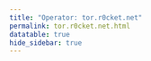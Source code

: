 ```yaml
---
title: "Operator: tor.r0cket.net"
permalink: tor.r0cket.net.html
datatable: true
hide_sidebar: true
---
```


<div>                        <script type="text/javascript">window.PlotlyConfig = {MathJaxConfig: 'local'};</script>
        <script charset="utf-8" src="https://cdn.plot.ly/plotly-2.20.0.min.js"></script>                <div id="8754f5cd-43a4-450d-9f0c-bed1ccc654f0" class="plotly-graph-div" style="height:100%; width:100%;"></div>            <script type="text/javascript">                                    window.PLOTLYENV=window.PLOTLYENV || {};                                    if (document.getElementById("8754f5cd-43a4-450d-9f0c-bed1ccc654f0")) {                    Plotly.newPlot(                        "8754f5cd-43a4-450d-9f0c-bed1ccc654f0",                        [{"name":"exit probability (%)","x":["2024-09-26","2024-09-27","2024-09-28","2024-09-29","2024-09-30","2024-10-01","2024-10-02","2024-10-03","2024-10-04","2024-10-05","2024-10-06","2024-10-07","2024-10-08","2024-10-09","2024-10-10","2024-10-11","2024-10-12","2024-10-13","2024-10-14","2024-10-15","2024-10-16","2024-10-17","2024-10-18","2024-10-19","2024-10-20","2024-10-21","2024-10-22","2024-10-23","2024-10-24","2024-10-25","2024-10-26","2024-10-27","2024-10-28","2024-10-29","2024-10-30","2024-10-31","2024-11-01","2024-11-02","2024-11-03","2024-11-04","2024-11-05","2024-11-06","2024-11-07","2024-11-08","2024-11-09","2024-11-10","2024-11-11","2024-11-12","2024-11-13","2024-11-14","2024-11-15","2024-11-16","2024-11-17","2024-11-18","2024-11-19","2024-11-20","2024-11-21","2024-11-22","2024-11-23","2024-11-24","2024-11-25","2024-11-26","2024-11-27","2024-11-28","2024-11-29","2024-11-30","2024-12-01","2024-12-02","2024-12-03","2024-12-04","2024-12-05","2024-12-06","2024-12-07","2024-12-08","2024-12-09","2024-12-10","2024-12-11","2024-12-12","2024-12-13","2024-12-14","2024-12-15","2024-12-16","2024-12-17","2024-12-18","2024-12-19","2024-12-20","2024-12-21","2024-12-22","2024-12-23","2024-12-24","2024-12-25","2024-12-26","2024-12-27","2024-12-28","2024-12-29","2024-12-30","2024-12-31","2025-01-01","2025-01-02","2025-01-03","2025-01-04","2025-01-05","2025-01-06","2025-01-07","2025-01-08","2025-01-09","2025-01-10","2025-01-11","2025-01-12","2025-01-13","2025-01-14","2025-01-15","2025-01-16","2025-01-17","2025-01-18","2025-01-19","2025-01-20","2025-01-21","2025-01-22","2025-01-23","2025-01-24"],"y":[0.0,0.0,0.0,0.04,0.04,0.04,0.05,0.05,0.05,0.06,0.07,0.09,0.1,0.13,0.13,0.12,0.12,0.13,0.16,0.18,0.19,0.21,0.28,0.29,0.5,0.55,0.59,0.62,0.6,0.59,0.57,0.57,0.57,0.56,0.54,0.56,0.48,0.48,0.49,0.47,0.48,0.49,0.48,0.47,0.46,0.46,0.46,0.45,0.47,0.63,0.65,0.69,0.71,0.78,0.86,0.94,1.0,1.07,1.08,1.19,1.24,1.28,1.28,1.31,1.37,1.39,1.43,1.44,1.44,1.47,1.49,1.48,1.47,1.49,1.71,1.54,1.57,1.6,1.66,1.63,1.66,1.77,1.61,null,1.78,1.76,1.71,1.65,1.53,1.2,1.07,1.07,1.01,1.0,0.94,0.92,0.91,0.88,0.88,0.85,0.84,0.75,0.81,0.9,1.03,1.13,1.19,1.22,1.24,1.29,1.33,1.37,1.51,1.56,1.6,1.62,1.7,1.78,2.16,2.61,2.74],"type":"scatter","xaxis":"x","yaxis":"y"},{"name":"guard probability (%)","x":["2024-09-26","2024-09-27","2024-09-28","2024-09-29","2024-09-30","2024-10-01","2024-10-02","2024-10-03","2024-10-04","2024-10-05","2024-10-06","2024-10-07","2024-10-08","2024-10-09","2024-10-10","2024-10-11","2024-10-12","2024-10-13","2024-10-14","2024-10-15","2024-10-16","2024-10-17","2024-10-18","2024-10-19","2024-10-20","2024-10-21","2024-10-22","2024-10-23","2024-10-24","2024-10-25","2024-10-26","2024-10-27","2024-10-28","2024-10-29","2024-10-30","2024-10-31","2024-11-01","2024-11-02","2024-11-03","2024-11-04","2024-11-05","2024-11-06","2024-11-07","2024-11-08","2024-11-09","2024-11-10","2024-11-11","2024-11-12","2024-11-13","2024-11-14","2024-11-15","2024-11-16","2024-11-17","2024-11-18","2024-11-19","2024-11-20","2024-11-21","2024-11-22","2024-11-23","2024-11-24","2024-11-25","2024-11-26","2024-11-27","2024-11-28","2024-11-29","2024-11-30","2024-12-01","2024-12-02","2024-12-03","2024-12-04","2024-12-05","2024-12-06","2024-12-07","2024-12-08","2024-12-09","2024-12-10","2024-12-11","2024-12-12","2024-12-13","2024-12-14","2024-12-15","2024-12-16","2024-12-17","2024-12-18","2024-12-19","2024-12-20","2024-12-21","2024-12-22","2024-12-23","2024-12-24","2024-12-25","2024-12-26","2024-12-27","2024-12-28","2024-12-29","2024-12-30","2024-12-31","2025-01-01","2025-01-02","2025-01-03","2025-01-04","2025-01-05","2025-01-06","2025-01-07","2025-01-08","2025-01-09","2025-01-10","2025-01-11","2025-01-12","2025-01-13","2025-01-14","2025-01-15","2025-01-16","2025-01-17","2025-01-18","2025-01-19","2025-01-20","2025-01-21","2025-01-22","2025-01-23","2025-01-24"],"y":[0.0,0.0,0.0,0.0,0.0,0.0,0.0,0.0,0.0,0.0,0.0,0.0,0.0,0.0,0.0,0.0,0.0,0.0,0.0,0.0,0.0,0.0,0.0,0.0,0.0,0.0,0.0,0.0,0.0,0.0,0.0,0.0,0.0,0.0,0.0,0.01,0.0,0.0,0.0,0.0,0.0,0.0,0.0,0.0,0.0,0.0,0.0,0.01,0.0,0.0,0.01,0.01,0.01,0.01,0.02,0.01,0.0,0.0,0.0,0.0,0.0,0.01,0.03,0.02,0.01,0.01,0.03,0.04,0.04,0.05,0.05,0.05,0.06,0.07,0.01,0.09,0.08,0.09,0.09,0.09,0.08,0.05,0.1,null,0.0,0.0,0.0,0.0,0.0,0.0,0.0,0.0,0.0,0.0,0.0,0.0,0.0,0.0,0.0,0.0,0.0,0.04,0.07,0.08,0.1,0.1,0.11,0.12,0.12,0.13,0.13,0.14,0.14,0.13,0.13,0.13,0.12,0.17,0.18,0.18,0.19],"type":"scatter","xaxis":"x","yaxis":"y"},{"name":"advertised bandwidth","x":["2024-09-26","2024-09-27","2024-09-28","2024-09-29","2024-09-30","2024-10-01","2024-10-02","2024-10-03","2024-10-04","2024-10-05","2024-10-06","2024-10-07","2024-10-08","2024-10-09","2024-10-10","2024-10-11","2024-10-12","2024-10-13","2024-10-14","2024-10-15","2024-10-16","2024-10-17","2024-10-18","2024-10-19","2024-10-20","2024-10-21","2024-10-22","2024-10-23","2024-10-24","2024-10-25","2024-10-26","2024-10-27","2024-10-28","2024-10-29","2024-10-30","2024-10-31","2024-11-01","2024-11-02","2024-11-03","2024-11-04","2024-11-05","2024-11-06","2024-11-07","2024-11-08","2024-11-09","2024-11-10","2024-11-11","2024-11-12","2024-11-13","2024-11-14","2024-11-15","2024-11-16","2024-11-17","2024-11-18","2024-11-19","2024-11-20","2024-11-21","2024-11-22","2024-11-23","2024-11-24","2024-11-25","2024-11-26","2024-11-27","2024-11-28","2024-11-29","2024-11-30","2024-12-01","2024-12-02","2024-12-03","2024-12-04","2024-12-05","2024-12-06","2024-12-07","2024-12-08","2024-12-09","2024-12-10","2024-12-11","2024-12-12","2024-12-13","2024-12-14","2024-12-15","2024-12-16","2024-12-17","2024-12-18","2024-12-19","2024-12-20","2024-12-21","2024-12-22","2024-12-23","2024-12-24","2024-12-25","2024-12-26","2024-12-27","2024-12-28","2024-12-29","2024-12-30","2024-12-31","2025-01-01","2025-01-02","2025-01-03","2025-01-04","2025-01-05","2025-01-06","2025-01-07","2025-01-08","2025-01-09","2025-01-10","2025-01-11","2025-01-12","2025-01-13","2025-01-14","2025-01-15","2025-01-16","2025-01-17","2025-01-18","2025-01-19","2025-01-20","2025-01-21","2025-01-22","2025-01-23","2025-01-24"],"y":[0.0,0.12,0.12,0.12,0.12,0.12,0.14,0.16,0.16,0.16,0.23,0.32,0.24,0.33,0.34,0.34,0.31,0.44,0.47,0.49,0.63,0.72,0.79,0.8,1.49,1.66,1.66,1.66,1.56,1.57,1.57,1.5,1.5,1.47,1.47,1.34,1.17,1.16,1.23,1.26,1.26,1.25,1.19,1.19,1.18,1.17,1.17,1.83,1.84,1.9,1.98,1.97,2.4,2.52,2.65,2.77,3.02,3.08,3.06,3.39,3.41,3.52,3.75,3.79,3.91,4.06,4.13,4.16,4.38,4.39,4.41,4.44,4.41,4.44,4.57,4.58,4.66,4.84,4.83,4.9,4.94,4.94,4.87,4.87,4.86,4.86,4.72,4.53,4.36,2.92,2.92,2.84,2.66,2.65,2.55,2.46,2.43,2.42,2.35,2.37,2.27,2.75,3.19,3.19,3.63,3.88,3.88,4.12,4.26,4.26,4.45,4.96,5.05,5.08,5.17,5.31,6.78,7.96,8.39,8.78,9.25],"type":"scatter","xaxis":"x","yaxis":"y2"}],                        {"template":{"data":{"histogram2dcontour":[{"type":"histogram2dcontour","colorbar":{"outlinewidth":0,"ticks":""},"colorscale":[[0.0,"#0d0887"],[0.1111111111111111,"#46039f"],[0.2222222222222222,"#7201a8"],[0.3333333333333333,"#9c179e"],[0.4444444444444444,"#bd3786"],[0.5555555555555556,"#d8576b"],[0.6666666666666666,"#ed7953"],[0.7777777777777778,"#fb9f3a"],[0.8888888888888888,"#fdca26"],[1.0,"#f0f921"]]}],"choropleth":[{"type":"choropleth","colorbar":{"outlinewidth":0,"ticks":""}}],"histogram2d":[{"type":"histogram2d","colorbar":{"outlinewidth":0,"ticks":""},"colorscale":[[0.0,"#0d0887"],[0.1111111111111111,"#46039f"],[0.2222222222222222,"#7201a8"],[0.3333333333333333,"#9c179e"],[0.4444444444444444,"#bd3786"],[0.5555555555555556,"#d8576b"],[0.6666666666666666,"#ed7953"],[0.7777777777777778,"#fb9f3a"],[0.8888888888888888,"#fdca26"],[1.0,"#f0f921"]]}],"heatmap":[{"type":"heatmap","colorbar":{"outlinewidth":0,"ticks":""},"colorscale":[[0.0,"#0d0887"],[0.1111111111111111,"#46039f"],[0.2222222222222222,"#7201a8"],[0.3333333333333333,"#9c179e"],[0.4444444444444444,"#bd3786"],[0.5555555555555556,"#d8576b"],[0.6666666666666666,"#ed7953"],[0.7777777777777778,"#fb9f3a"],[0.8888888888888888,"#fdca26"],[1.0,"#f0f921"]]}],"heatmapgl":[{"type":"heatmapgl","colorbar":{"outlinewidth":0,"ticks":""},"colorscale":[[0.0,"#0d0887"],[0.1111111111111111,"#46039f"],[0.2222222222222222,"#7201a8"],[0.3333333333333333,"#9c179e"],[0.4444444444444444,"#bd3786"],[0.5555555555555556,"#d8576b"],[0.6666666666666666,"#ed7953"],[0.7777777777777778,"#fb9f3a"],[0.8888888888888888,"#fdca26"],[1.0,"#f0f921"]]}],"contourcarpet":[{"type":"contourcarpet","colorbar":{"outlinewidth":0,"ticks":""}}],"contour":[{"type":"contour","colorbar":{"outlinewidth":0,"ticks":""},"colorscale":[[0.0,"#0d0887"],[0.1111111111111111,"#46039f"],[0.2222222222222222,"#7201a8"],[0.3333333333333333,"#9c179e"],[0.4444444444444444,"#bd3786"],[0.5555555555555556,"#d8576b"],[0.6666666666666666,"#ed7953"],[0.7777777777777778,"#fb9f3a"],[0.8888888888888888,"#fdca26"],[1.0,"#f0f921"]]}],"surface":[{"type":"surface","colorbar":{"outlinewidth":0,"ticks":""},"colorscale":[[0.0,"#0d0887"],[0.1111111111111111,"#46039f"],[0.2222222222222222,"#7201a8"],[0.3333333333333333,"#9c179e"],[0.4444444444444444,"#bd3786"],[0.5555555555555556,"#d8576b"],[0.6666666666666666,"#ed7953"],[0.7777777777777778,"#fb9f3a"],[0.8888888888888888,"#fdca26"],[1.0,"#f0f921"]]}],"mesh3d":[{"type":"mesh3d","colorbar":{"outlinewidth":0,"ticks":""}}],"scatter":[{"fillpattern":{"fillmode":"overlay","size":10,"solidity":0.2},"type":"scatter"}],"parcoords":[{"type":"parcoords","line":{"colorbar":{"outlinewidth":0,"ticks":""}}}],"scatterpolargl":[{"type":"scatterpolargl","marker":{"colorbar":{"outlinewidth":0,"ticks":""}}}],"bar":[{"error_x":{"color":"#2a3f5f"},"error_y":{"color":"#2a3f5f"},"marker":{"line":{"color":"#E5ECF6","width":0.5},"pattern":{"fillmode":"overlay","size":10,"solidity":0.2}},"type":"bar"}],"scattergeo":[{"type":"scattergeo","marker":{"colorbar":{"outlinewidth":0,"ticks":""}}}],"scatterpolar":[{"type":"scatterpolar","marker":{"colorbar":{"outlinewidth":0,"ticks":""}}}],"histogram":[{"marker":{"pattern":{"fillmode":"overlay","size":10,"solidity":0.2}},"type":"histogram"}],"scattergl":[{"type":"scattergl","marker":{"colorbar":{"outlinewidth":0,"ticks":""}}}],"scatter3d":[{"type":"scatter3d","line":{"colorbar":{"outlinewidth":0,"ticks":""}},"marker":{"colorbar":{"outlinewidth":0,"ticks":""}}}],"scattermapbox":[{"type":"scattermapbox","marker":{"colorbar":{"outlinewidth":0,"ticks":""}}}],"scatterternary":[{"type":"scatterternary","marker":{"colorbar":{"outlinewidth":0,"ticks":""}}}],"scattercarpet":[{"type":"scattercarpet","marker":{"colorbar":{"outlinewidth":0,"ticks":""}}}],"carpet":[{"aaxis":{"endlinecolor":"#2a3f5f","gridcolor":"white","linecolor":"white","minorgridcolor":"white","startlinecolor":"#2a3f5f"},"baxis":{"endlinecolor":"#2a3f5f","gridcolor":"white","linecolor":"white","minorgridcolor":"white","startlinecolor":"#2a3f5f"},"type":"carpet"}],"table":[{"cells":{"fill":{"color":"#EBF0F8"},"line":{"color":"white"}},"header":{"fill":{"color":"#C8D4E3"},"line":{"color":"white"}},"type":"table"}],"barpolar":[{"marker":{"line":{"color":"#E5ECF6","width":0.5},"pattern":{"fillmode":"overlay","size":10,"solidity":0.2}},"type":"barpolar"}],"pie":[{"automargin":true,"type":"pie"}]},"layout":{"autotypenumbers":"strict","colorway":["#636efa","#EF553B","#00cc96","#ab63fa","#FFA15A","#19d3f3","#FF6692","#B6E880","#FF97FF","#FECB52"],"font":{"color":"#2a3f5f"},"hovermode":"closest","hoverlabel":{"align":"left"},"paper_bgcolor":"white","plot_bgcolor":"#E5ECF6","polar":{"bgcolor":"#E5ECF6","angularaxis":{"gridcolor":"white","linecolor":"white","ticks":""},"radialaxis":{"gridcolor":"white","linecolor":"white","ticks":""}},"ternary":{"bgcolor":"#E5ECF6","aaxis":{"gridcolor":"white","linecolor":"white","ticks":""},"baxis":{"gridcolor":"white","linecolor":"white","ticks":""},"caxis":{"gridcolor":"white","linecolor":"white","ticks":""}},"coloraxis":{"colorbar":{"outlinewidth":0,"ticks":""}},"colorscale":{"sequential":[[0.0,"#0d0887"],[0.1111111111111111,"#46039f"],[0.2222222222222222,"#7201a8"],[0.3333333333333333,"#9c179e"],[0.4444444444444444,"#bd3786"],[0.5555555555555556,"#d8576b"],[0.6666666666666666,"#ed7953"],[0.7777777777777778,"#fb9f3a"],[0.8888888888888888,"#fdca26"],[1.0,"#f0f921"]],"sequentialminus":[[0.0,"#0d0887"],[0.1111111111111111,"#46039f"],[0.2222222222222222,"#7201a8"],[0.3333333333333333,"#9c179e"],[0.4444444444444444,"#bd3786"],[0.5555555555555556,"#d8576b"],[0.6666666666666666,"#ed7953"],[0.7777777777777778,"#fb9f3a"],[0.8888888888888888,"#fdca26"],[1.0,"#f0f921"]],"diverging":[[0,"#8e0152"],[0.1,"#c51b7d"],[0.2,"#de77ae"],[0.3,"#f1b6da"],[0.4,"#fde0ef"],[0.5,"#f7f7f7"],[0.6,"#e6f5d0"],[0.7,"#b8e186"],[0.8,"#7fbc41"],[0.9,"#4d9221"],[1,"#276419"]]},"xaxis":{"gridcolor":"white","linecolor":"white","ticks":"","title":{"standoff":15},"zerolinecolor":"white","automargin":true,"zerolinewidth":2},"yaxis":{"gridcolor":"white","linecolor":"white","ticks":"","title":{"standoff":15},"zerolinecolor":"white","automargin":true,"zerolinewidth":2},"scene":{"xaxis":{"backgroundcolor":"#E5ECF6","gridcolor":"white","linecolor":"white","showbackground":true,"ticks":"","zerolinecolor":"white","gridwidth":2},"yaxis":{"backgroundcolor":"#E5ECF6","gridcolor":"white","linecolor":"white","showbackground":true,"ticks":"","zerolinecolor":"white","gridwidth":2},"zaxis":{"backgroundcolor":"#E5ECF6","gridcolor":"white","linecolor":"white","showbackground":true,"ticks":"","zerolinecolor":"white","gridwidth":2}},"shapedefaults":{"line":{"color":"#2a3f5f"}},"annotationdefaults":{"arrowcolor":"#2a3f5f","arrowhead":0,"arrowwidth":1},"geo":{"bgcolor":"white","landcolor":"#E5ECF6","subunitcolor":"white","showland":true,"showlakes":true,"lakecolor":"white"},"title":{"x":0.05},"mapbox":{"style":"light"}}},"xaxis":{"anchor":"y","domain":[0.0,0.94],"rangeselector":{"buttons":[{"count":7,"label":"week","step":"day","stepmode":"backward"},{"count":1,"label":"month","step":"month","stepmode":"backward"},{"count":6,"label":"6 months","step":"month","stepmode":"backward"},{"count":1,"label":"year","step":"year","stepmode":"backward"},{"step":"all"}]}},"yaxis":{"anchor":"x","domain":[0.0,1.0],"title":{"text":"exit / guard probability"},"ticksuffix":"%","rangemode":"nonnegative"},"yaxis2":{"anchor":"x","overlaying":"y","side":"right","title":{"text":"advertised bandwidth"},"ticksuffix":" Gbit/s","rangemode":"nonnegative"},"hovermode":"x"},                        {"responsive": true}                    )                };                            </script>        </div>

Only proven relays are included in the graph and table. A proven relay claims to be part of a domain
and can be verified to be part of it via the
["well-known" URL or DNS records](https://nusenu.github.io/ContactInfo-Information-Sharing-Specification/#proof).

<div class="datatable-begin"></div>

| Nickname                                                            |   Mbit/s | Exit   | IPv4                                                 | IPv6                                                           | First Seen   | Tor Version   | AS Name                            |
|:--------------------------------------------------------------------|---------:|:-------|:-----------------------------------------------------|:---------------------------------------------------------------|:-------------|:--------------|:-----------------------------------|
| [r0cket07i0](w/relay/06E48BA174A19C2225F8F6EF733D5E58E4D20348.html) |       56 | Y      | [45.84.107.74](https://stat.ripe.net/45.84.107.74)   | [2a0d:bbc7:0:1::36c](https://stat.ripe.net/2a0d:bbc7:0:1::36c) | 2025-01-19   | 0.4.8.13      | [QuxLabs AB](w/as_number/AS214503) |
| [r0cket10i3](w/relay/0AF0BA36BB1D55C8C66C2441F96286F43ADEA164.html) |       70 | Y      | [45.84.107.47](https://stat.ripe.net/45.84.107.47)   | [2a0d:bbc7:0:1::3d5](https://stat.ripe.net/2a0d:bbc7:0:1::3d5) | 2025-01-20   | 0.4.8.13      | [QuxLabs AB](w/as_number/AS214503) |
| [r0cket05i0](w/relay/0DCFEE3D83FEE9AB7AF9B8C17F2F3B605FF90AE4.html) |       56 | Y      | [45.84.107.222](https://stat.ripe.net/45.84.107.222) | [2a0d:bbc7:0:1::3cc](https://stat.ripe.net/2a0d:bbc7:0:1::3cc) | 2025-01-19   | 0.4.8.13      | [QuxLabs AB](w/as_number/AS214503) |
| [r0cket07i3](w/relay/0FC8D93A9B674865F12022FE3ADED541D324FBFC.html) |       68 | Y      | [45.84.107.74](https://stat.ripe.net/45.84.107.74)   | [2a0d:bbc7:0:1::36c](https://stat.ripe.net/2a0d:bbc7:0:1::36c) | 2025-01-19   | 0.4.8.13      | [QuxLabs AB](w/as_number/AS214503) |
| [r0cket02i0](w/relay/10E1D592B53C7F880FB5FC1F705E786AC3EEC0AD.html) |      190 | Y      | [45.84.107.182](https://stat.ripe.net/45.84.107.182) | [2a0d:bbc7:0:1::254](https://stat.ripe.net/2a0d:bbc7:0:1::254) | 2024-09-26   | 0.4.8.13      | [QuxLabs AB](w/as_number/AS214503) |
| [r0cket07i7](w/relay/1D1ED142F2B65FC97BEFCFA7DC208FFF7E0FC52C.html) |       62 | Y      | [45.84.107.74](https://stat.ripe.net/45.84.107.74)   | [2a0d:bbc7:0:1::36c](https://stat.ripe.net/2a0d:bbc7:0:1::36c) | 2025-01-19   | 0.4.8.13      | [QuxLabs AB](w/as_number/AS214503) |
| [r0cket05i4](w/relay/1F4C302B353D3393F79329BDC9CE8AE5138A93FC.html) |       71 | Y      | [45.84.107.222](https://stat.ripe.net/45.84.107.222) | [2a0d:bbc7:0:1::3cc](https://stat.ripe.net/2a0d:bbc7:0:1::3cc) | 2025-01-19   | 0.4.8.13      | [QuxLabs AB](w/as_number/AS214503) |
| [r0cket08i1](w/relay/1F8D8FD528E19545E5CE8BA05B2492CC439FAD2C.html) |       67 | Y      | [45.84.107.172](https://stat.ripe.net/45.84.107.172) | [2a0d:bbc7:0:1::38c](https://stat.ripe.net/2a0d:bbc7:0:1::38c) | 2025-01-20   | 0.4.8.13      | [QuxLabs AB](w/as_number/AS214503) |
| [r0cket04i5](w/relay/2310076653AEECCDCC18BECBC4CD04459E370D0B.html) |      166 | Y      | [45.84.107.101](https://stat.ripe.net/45.84.107.101) | [2a0d:bbc7:0:1::1df](https://stat.ripe.net/2a0d:bbc7:0:1::1df) | 2025-01-13   | 0.4.8.13      | [QuxLabs AB](w/as_number/AS214503) |
| [r0cket01i5](w/relay/251945FE33233646D1AA109A0858E087DDA64CD7.html) |      215 | Y      | [45.84.107.198](https://stat.ripe.net/45.84.107.198) | [2a0d:bbc7:0:1::320](https://stat.ripe.net/2a0d:bbc7:0:1::320) | 2024-11-11   | 0.4.8.13      | [QuxLabs AB](w/as_number/AS214503) |
| [r0cket10i5](w/relay/287A1C40B818DF6C45E8496CDE5026F11563CF10.html) |       86 | Y      | [45.84.107.47](https://stat.ripe.net/45.84.107.47)   | [2a0d:bbc7:0:1::3d5](https://stat.ripe.net/2a0d:bbc7:0:1::3d5) | 2025-01-20   | 0.4.8.13      | [QuxLabs AB](w/as_number/AS214503) |
| [r0cket05i3](w/relay/2C4A879D954A8A85D62BA57DF8AF6A25D0D7DCF6.html) |       46 | Y      | [45.84.107.222](https://stat.ripe.net/45.84.107.222) | [2a0d:bbc7:0:1::3cc](https://stat.ripe.net/2a0d:bbc7:0:1::3cc) | 2025-01-19   | 0.4.8.13      | [QuxLabs AB](w/as_number/AS214503) |
| [r0cket04i1](w/relay/313759D2840984823598604F6FFE5145E38B920D.html) |      145 | Y      | [45.84.107.101](https://stat.ripe.net/45.84.107.101) | [2a0d:bbc7:0:1::1df](https://stat.ripe.net/2a0d:bbc7:0:1::1df) | 2025-01-13   | 0.4.8.13      | [QuxLabs AB](w/as_number/AS214503) |
| [r0cket09i5](w/relay/31917AFC85EE34F85CAAF9CCCA56B90F2D4B1BA4.html) |       83 | Y      | [45.84.107.33](https://stat.ripe.net/45.84.107.33)   | [2a0d:bbc7:0:1::3bd](https://stat.ripe.net/2a0d:bbc7:0:1::3bd) | 2025-01-20   | 0.4.8.13      | [QuxLabs AB](w/as_number/AS214503) |
| [r0cket09i3](w/relay/341107C7E1231224299914B9406F7CF5676115C1.html) |       39 | Y      | [45.84.107.33](https://stat.ripe.net/45.84.107.33)   | [2a0d:bbc7:0:1::3bd](https://stat.ripe.net/2a0d:bbc7:0:1::3bd) | 2025-01-20   | 0.4.8.13      | [QuxLabs AB](w/as_number/AS214503) |
| [r0cket06i3](w/relay/341274D4EF27B9C91B9961DCF14E5B3B2B8C9400.html) |       71 | Y      | [45.84.107.55](https://stat.ripe.net/45.84.107.55)   | [2a0d:bbc7:0:1::328](https://stat.ripe.net/2a0d:bbc7:0:1::328) | 2025-01-19   | 0.4.8.13      | [QuxLabs AB](w/as_number/AS214503) |
| [r0cket06i1](w/relay/34A8DB1B8A5DEBF5A9E6754F42221C112950E517.html) |       60 | Y      | [45.84.107.55](https://stat.ripe.net/45.84.107.55)   | [2a0d:bbc7:0:1::328](https://stat.ripe.net/2a0d:bbc7:0:1::328) | 2025-01-19   | 0.4.8.13      | [QuxLabs AB](w/as_number/AS214503) |
| [r0cket01i0](w/relay/3529C2892571E24A856F207E6FBF218E39C99F0D.html) |      310 | Y      | [45.84.107.198](https://stat.ripe.net/45.84.107.198) | [2a0d:bbc7:0:1::320](https://stat.ripe.net/2a0d:bbc7:0:1::320) | 2024-09-26   | 0.4.8.13      | [QuxLabs AB](w/as_number/AS214503) |
| [r0cket08i3](w/relay/370B11DDF7BD68A79A8D40157F129844EE828ECA.html) |       54 | Y      | [45.84.107.172](https://stat.ripe.net/45.84.107.172) | [2a0d:bbc7:0:1::38c](https://stat.ripe.net/2a0d:bbc7:0:1::38c) | 2025-01-20   | 0.4.8.13      | [QuxLabs AB](w/as_number/AS214503) |
| [r0cket07i5](w/relay/3B2DC4A8D60284670E242F5D64D5C1EEEEB07E2F.html) |       54 | Y      | [45.84.107.74](https://stat.ripe.net/45.84.107.74)   | [2a0d:bbc7:0:1::36c](https://stat.ripe.net/2a0d:bbc7:0:1::36c) | 2025-01-19   | 0.4.8.13      | [QuxLabs AB](w/as_number/AS214503) |
| [r0cket08i4](w/relay/422D1A5628BD829D150E82F8289EB538B3712348.html) |       65 | Y      | [45.84.107.172](https://stat.ripe.net/45.84.107.172) | [2a0d:bbc7:0:1::38c](https://stat.ripe.net/2a0d:bbc7:0:1::38c) | 2025-01-20   | 0.4.8.13      | [QuxLabs AB](w/as_number/AS214503) |
| [r0cket06i0](w/relay/44097A370F6B0B2B1755CD024B79674AAA71CFC7.html) |       52 | Y      | [45.84.107.55](https://stat.ripe.net/45.84.107.55)   | [2a0d:bbc7:0:1::328](https://stat.ripe.net/2a0d:bbc7:0:1::328) | 2025-01-19   | 0.4.8.13      | [QuxLabs AB](w/as_number/AS214503) |
| [r0cket07i6](w/relay/50CAEB3BA0AABE4AD2A12BD99CB7185C502A4178.html) |       69 | Y      | [45.84.107.74](https://stat.ripe.net/45.84.107.74)   | [2a0d:bbc7:0:1::36c](https://stat.ripe.net/2a0d:bbc7:0:1::36c) | 2025-01-19   | 0.4.8.13      | [QuxLabs AB](w/as_number/AS214503) |
| [r0cket01i4](w/relay/5E50AEE8C52E1B955092B2746B84802DC4A0BE9D.html) |      186 | Y      | [45.84.107.198](https://stat.ripe.net/45.84.107.198) | [2a0d:bbc7:0:1::320](https://stat.ripe.net/2a0d:bbc7:0:1::320) | 2024-11-11   | 0.4.8.13      | [QuxLabs AB](w/as_number/AS214503) |
| [r0cket08i0](w/relay/5EEE760B789E9840C3A5BB6C6A1A1F5D3721EB1D.html) |      103 | Y      | [45.84.107.172](https://stat.ripe.net/45.84.107.172) | [2a0d:bbc7:0:1::38c](https://stat.ripe.net/2a0d:bbc7:0:1::38c) | 2025-01-20   | 0.4.8.13      | [QuxLabs AB](w/as_number/AS214503) |
| [r0cket10i0](w/relay/5F93857784776B9CF22260FF6BF82ACB72E43A38.html) |       81 | Y      | [45.84.107.47](https://stat.ripe.net/45.84.107.47)   | [2a0d:bbc7:0:1::3d5](https://stat.ripe.net/2a0d:bbc7:0:1::3d5) | 2025-01-20   | 0.4.8.13      | [QuxLabs AB](w/as_number/AS214503) |
| [r0cket06i4](w/relay/61D5F5E8EC8F4F489168C76514ECD5B308C2D223.html) |       48 | Y      | [45.84.107.55](https://stat.ripe.net/45.84.107.55)   | [2a0d:bbc7:0:1::328](https://stat.ripe.net/2a0d:bbc7:0:1::328) | 2025-01-19   | 0.4.8.13      | [QuxLabs AB](w/as_number/AS214503) |
| [r0cket03i6](w/relay/6A14DC623BEBA4F894F5474D893A7655D313D714.html) |      188 | Y      | [45.84.107.76](https://stat.ripe.net/45.84.107.76)   | [2a0d:bbc7:0:1::394](https://stat.ripe.net/2a0d:bbc7:0:1::394) | 2024-11-11   | 0.4.8.13      | [QuxLabs AB](w/as_number/AS214503) |
| [r0cket05i6](w/relay/6B980F46B01121CFB87BD54E3E780062A6E7C7ED.html) |       59 | Y      | [45.84.107.222](https://stat.ripe.net/45.84.107.222) | [2a0d:bbc7:0:1::3cc](https://stat.ripe.net/2a0d:bbc7:0:1::3cc) | 2025-01-19   | 0.4.8.13      | [QuxLabs AB](w/as_number/AS214503) |
| [r0cket02i1](w/relay/6FC1596C9A3F2E8ABC44C819D327AAC039580511.html) |      240 | Y      | [45.84.107.182](https://stat.ripe.net/45.84.107.182) | [2a0d:bbc7:0:1::254](https://stat.ripe.net/2a0d:bbc7:0:1::254) | 2024-10-15   | 0.4.8.13      | [QuxLabs AB](w/as_number/AS214503) |
| [r0cket08i6](w/relay/7A08DE16C89A10190DDDB63179F83F235276E181.html) |       64 | Y      | [45.84.107.172](https://stat.ripe.net/45.84.107.172) | [2a0d:bbc7:0:1::38c](https://stat.ripe.net/2a0d:bbc7:0:1::38c) | 2025-01-20   | 0.4.8.13      | [QuxLabs AB](w/as_number/AS214503) |
| [r0cket06i7](w/relay/7C1F9EECC2DE7C86FB924C333B727CA31C35FD81.html) |       50 | Y      | [45.84.107.55](https://stat.ripe.net/45.84.107.55)   | [2a0d:bbc7:0:1::328](https://stat.ripe.net/2a0d:bbc7:0:1::328) | 2025-01-19   | 0.4.8.13      | [QuxLabs AB](w/as_number/AS214503) |
| [r0cket04i4](w/relay/7E98E3AD98D7AD4D707E82D4A596A12F78A701F7.html) |      145 | Y      | [45.84.107.101](https://stat.ripe.net/45.84.107.101) | [2a0d:bbc7:0:1::1df](https://stat.ripe.net/2a0d:bbc7:0:1::1df) | 2025-01-13   | 0.4.8.13      | [QuxLabs AB](w/as_number/AS214503) |
| [r0cket03i0](w/relay/80213FCD4B53DB7048FB9FBB20D138041CE5C94E.html) |      173 | Y      | [45.84.107.76](https://stat.ripe.net/45.84.107.76)   | [2a0d:bbc7:0:1::394](https://stat.ripe.net/2a0d:bbc7:0:1::394) | 2024-09-26   | 0.4.8.13      | [QuxLabs AB](w/as_number/AS214503) |
| [r0cket01i1](w/relay/824899A509A02BAFA438A205BD034BC31686F024.html) |      196 | Y      | [45.84.107.198](https://stat.ripe.net/45.84.107.198) | [2a0d:bbc7:0:1::320](https://stat.ripe.net/2a0d:bbc7:0:1::320) | 2024-10-15   | 0.4.8.13      | [QuxLabs AB](w/as_number/AS214503) |
| [r0cket10i4](w/relay/82A242A8D9B66AB2B09A88B52FCE3653959C1846.html) |       58 | Y      | [45.84.107.47](https://stat.ripe.net/45.84.107.47)   | [2a0d:bbc7:0:1::3d5](https://stat.ripe.net/2a0d:bbc7:0:1::3d5) | 2025-01-20   | 0.4.8.13      | [QuxLabs AB](w/as_number/AS214503) |
| [r0cket06i5](w/relay/84889484776134DB1CB94BD6DA6F16D75056B59E.html) |       33 | Y      | [45.84.107.55](https://stat.ripe.net/45.84.107.55)   | [2a0d:bbc7:0:1::328](https://stat.ripe.net/2a0d:bbc7:0:1::328) | 2025-01-19   | 0.4.8.13      | [QuxLabs AB](w/as_number/AS214503) |
| [r0cket07i2](w/relay/873B505D739D5777A20D118FBE5B8CD6B182D674.html) |       62 | Y      | [45.84.107.74](https://stat.ripe.net/45.84.107.74)   | [2a0d:bbc7:0:1::36c](https://stat.ripe.net/2a0d:bbc7:0:1::36c) | 2025-01-19   | 0.4.8.13      | [QuxLabs AB](w/as_number/AS214503) |
| [r0cket04i7](w/relay/8D87D8F9DC34A628459A2148AD6AC0BB3AB0AA08.html) |      154 | Y      | [45.84.107.101](https://stat.ripe.net/45.84.107.101) | [2a0d:bbc7:0:1::1df](https://stat.ripe.net/2a0d:bbc7:0:1::1df) | 2025-01-13   | 0.4.8.13      | [QuxLabs AB](w/as_number/AS214503) |
| [r0cket03i5](w/relay/906887EFA736C5EFDD6DBAC00222E65AB18D98F1.html) |      200 | Y      | [45.84.107.76](https://stat.ripe.net/45.84.107.76)   | [2a0d:bbc7:0:1::394](https://stat.ripe.net/2a0d:bbc7:0:1::394) | 2024-11-11   | 0.4.8.13      | [QuxLabs AB](w/as_number/AS214503) |
| [r0cket04i2](w/relay/9C41CC6BBC7B36D6A944910D7F3145F3C5E84DD8.html) |      140 | Y      | [45.84.107.101](https://stat.ripe.net/45.84.107.101) | [2a0d:bbc7:0:1::1df](https://stat.ripe.net/2a0d:bbc7:0:1::1df) | 2025-01-13   | 0.4.8.13      | [QuxLabs AB](w/as_number/AS214503) |
| [r0cket03i1](w/relay/9E34FB0C8E937ED8CFCE0E47793B970C731954F8.html) |      210 | Y      | [45.84.107.76](https://stat.ripe.net/45.84.107.76)   | [2a0d:bbc7:0:1::394](https://stat.ripe.net/2a0d:bbc7:0:1::394) | 2024-10-14   | 0.4.8.13      | [QuxLabs AB](w/as_number/AS214503) |
| [r0cket01i6](w/relay/A6FD2A6E2AA3CAC3C6F15C264445E4C3B27B31DC.html) |      167 | Y      | [45.84.107.198](https://stat.ripe.net/45.84.107.198) | [2a0d:bbc7:0:1::320](https://stat.ripe.net/2a0d:bbc7:0:1::320) | 2024-11-11   | 0.4.8.13      | [QuxLabs AB](w/as_number/AS214503) |
| [r0cket01i3](w/relay/A783199953F8BBC25E6846C570AE3B85AC137531.html) |      196 | Y      | [45.84.107.198](https://stat.ripe.net/45.84.107.198) | [2a0d:bbc7:0:1::320](https://stat.ripe.net/2a0d:bbc7:0:1::320) | 2024-11-11   | 0.4.8.13      | [QuxLabs AB](w/as_number/AS214503) |
| [r0cket08i5](w/relay/ABA91B9807962E04546DD3EDE7FEC56BE7580EA8.html) |       68 | Y      | [45.84.107.172](https://stat.ripe.net/45.84.107.172) | [2a0d:bbc7:0:1::38c](https://stat.ripe.net/2a0d:bbc7:0:1::38c) | 2025-01-20   | 0.4.8.13      | [QuxLabs AB](w/as_number/AS214503) |
| [r0cket07i1](w/relay/B4B2CBECBA12E2DB17CF729408084C8D7F650C50.html) |       73 | Y      | [45.84.107.74](https://stat.ripe.net/45.84.107.74)   | [2a0d:bbc7:0:1::36c](https://stat.ripe.net/2a0d:bbc7:0:1::36c) | 2025-01-19   | 0.4.8.13      | [QuxLabs AB](w/as_number/AS214503) |
| [r0cket07i4](w/relay/B6BF608B96247C71D79504F0C57F0175ECAFCB07.html) |       88 | Y      | [45.84.107.74](https://stat.ripe.net/45.84.107.74)   | [2a0d:bbc7:0:1::36c](https://stat.ripe.net/2a0d:bbc7:0:1::36c) | 2025-01-19   | 0.4.8.13      | [QuxLabs AB](w/as_number/AS214503) |
| [r0cket09i6](w/relay/B8E5872B4101F0963E6E74762CBCBC7C3FD75F14.html) |       65 | Y      | [45.84.107.33](https://stat.ripe.net/45.84.107.33)   | [2a0d:bbc7:0:1::3bd](https://stat.ripe.net/2a0d:bbc7:0:1::3bd) | 2025-01-20   | 0.4.8.13      | [QuxLabs AB](w/as_number/AS214503) |
| [r0cket02i3](w/relay/B930C1DDE3587A15CFFD1525EE317F7CF0AB3DDF.html) |      206 | Y      | [45.84.107.182](https://stat.ripe.net/45.84.107.182) | [2a0d:bbc7:0:1::254](https://stat.ripe.net/2a0d:bbc7:0:1::254) | 2024-11-11   | 0.4.8.13      | [QuxLabs AB](w/as_number/AS214503) |
| [r0cket02i4](w/relay/BB8D8F90A8F9349D2BDBF6ED7FBA2A61AFF3FAE8.html) |      220 | Y      | [45.84.107.182](https://stat.ripe.net/45.84.107.182) | [2a0d:bbc7:0:1::254](https://stat.ripe.net/2a0d:bbc7:0:1::254) | 2024-11-11   | 0.4.8.13      | [QuxLabs AB](w/as_number/AS214503) |
| [r0cket09i2](w/relay/BEEEB7DEEA0F25901BCCAF9087984AECB0BC02E3.html) |       68 | Y      | [45.84.107.33](https://stat.ripe.net/45.84.107.33)   | [2a0d:bbc7:0:1::3bd](https://stat.ripe.net/2a0d:bbc7:0:1::3bd) | 2025-01-20   | 0.4.8.13      | [QuxLabs AB](w/as_number/AS214503) |
| [r0cket03i2](w/relay/C01DD3A08EB602006D65DE6EA5787FE5E405CC1D.html) |      207 | Y      | [45.84.107.76](https://stat.ripe.net/45.84.107.76)   | [2a0d:bbc7:0:1::394](https://stat.ripe.net/2a0d:bbc7:0:1::394) | 2024-11-11   | 0.4.8.13      | [QuxLabs AB](w/as_number/AS214503) |
| [r0cket05i7](w/relay/C081C6D5D1F398F677717042ADF131784855B9FC.html) |       61 | Y      | [45.84.107.222](https://stat.ripe.net/45.84.107.222) | [2a0d:bbc7:0:1::3cc](https://stat.ripe.net/2a0d:bbc7:0:1::3cc) | 2025-01-19   | 0.4.8.13      | [QuxLabs AB](w/as_number/AS214503) |
| [r0cket05i1](w/relay/C1503B455C1F5613A22FDE2EAA90A6EA87C45D0F.html) |       54 | Y      | [45.84.107.222](https://stat.ripe.net/45.84.107.222) | [2a0d:bbc7:0:1::3cc](https://stat.ripe.net/2a0d:bbc7:0:1::3cc) | 2025-01-19   | 0.4.8.13      | [QuxLabs AB](w/as_number/AS214503) |
| [r0cket04i6](w/relay/C361BD39D27C0E9B4BEFA823131C8D4BB1DBFD06.html) |      141 | Y      | [45.84.107.101](https://stat.ripe.net/45.84.107.101) | [2a0d:bbc7:0:1::1df](https://stat.ripe.net/2a0d:bbc7:0:1::1df) | 2025-01-13   | 0.4.8.13      | [QuxLabs AB](w/as_number/AS214503) |
| [r0cket08i2](w/relay/C4F960FE82653470B0D2DB9040E32433D3403568.html) |       40 | Y      | [45.84.107.172](https://stat.ripe.net/45.84.107.172) | [2a0d:bbc7:0:1::38c](https://stat.ripe.net/2a0d:bbc7:0:1::38c) | 2025-01-20   | 0.4.8.13      | [QuxLabs AB](w/as_number/AS214503) |
| [r0cket03i4](w/relay/C82ED32EE2994AD29CB002982FC76C2CED61AD48.html) |      210 | Y      | [45.84.107.76](https://stat.ripe.net/45.84.107.76)   | [2a0d:bbc7:0:1::394](https://stat.ripe.net/2a0d:bbc7:0:1::394) | 2024-11-11   | 0.4.8.13      | [QuxLabs AB](w/as_number/AS214503) |
| [r0cket01i2](w/relay/C831AE85CF9D7C49EF826A3AC1DDD33955CE2F08.html) |      190 | Y      | [45.84.107.198](https://stat.ripe.net/45.84.107.198) | [2a0d:bbc7:0:1::320](https://stat.ripe.net/2a0d:bbc7:0:1::320) | 2024-11-11   | 0.4.8.13      | [QuxLabs AB](w/as_number/AS214503) |
| [r0cket06i2](w/relay/C8751E119536469668073F0769B84F30A98325E2.html) |       40 | Y      | [45.84.107.55](https://stat.ripe.net/45.84.107.55)   | [2a0d:bbc7:0:1::328](https://stat.ripe.net/2a0d:bbc7:0:1::328) | 2025-01-19   | 0.4.8.13      | [QuxLabs AB](w/as_number/AS214503) |
| [r0cket04i3](w/relay/C9CC8B881E2D7E8C44B895CA841C194621907603.html) |      153 | Y      | [45.84.107.101](https://stat.ripe.net/45.84.107.101) | [2a0d:bbc7:0:1::1df](https://stat.ripe.net/2a0d:bbc7:0:1::1df) | 2025-01-13   | 0.4.8.13      | [QuxLabs AB](w/as_number/AS214503) |
| [r0cket06i6](w/relay/C9FA9F991415E359F6048D064C8315EC2214E12B.html) |       45 | Y      | [45.84.107.55](https://stat.ripe.net/45.84.107.55)   | [2a0d:bbc7:0:1::328](https://stat.ripe.net/2a0d:bbc7:0:1::328) | 2025-01-19   | 0.4.8.13      | [QuxLabs AB](w/as_number/AS214503) |
| [r0cket10i2](w/relay/CC0EB5E62E75E138283C233DAEBAA3615E1DC894.html) |       56 | Y      | [45.84.107.47](https://stat.ripe.net/45.84.107.47)   | [2a0d:bbc7:0:1::3d5](https://stat.ripe.net/2a0d:bbc7:0:1::3d5) | 2025-01-20   | 0.4.8.13      | [QuxLabs AB](w/as_number/AS214503) |
| [r0cket10i6](w/relay/CDA71E2FAEE3F0A33DA344E254AF5E30A8926F88.html) |       66 | Y      | [45.84.107.47](https://stat.ripe.net/45.84.107.47)   | [2a0d:bbc7:0:1::3d5](https://stat.ripe.net/2a0d:bbc7:0:1::3d5) | 2025-01-20   | 0.4.8.13      | [QuxLabs AB](w/as_number/AS214503) |
| [r0cket03i3](w/relay/CEE050C6C15EC1194A7B02A27DE61BA3E0013671.html) |      200 | Y      | [45.84.107.76](https://stat.ripe.net/45.84.107.76)   | [2a0d:bbc7:0:1::394](https://stat.ripe.net/2a0d:bbc7:0:1::394) | 2024-11-11   | 0.4.8.13      | [QuxLabs AB](w/as_number/AS214503) |
| [r0cket09i0](w/relay/CF92CC8CB0DA3A2D9B9E259039C10406C7A8674F.html) |       88 | Y      | [45.84.107.33](https://stat.ripe.net/45.84.107.33)   | [2a0d:bbc7:0:1::3bd](https://stat.ripe.net/2a0d:bbc7:0:1::3bd) | 2025-01-20   | 0.4.8.13      | [QuxLabs AB](w/as_number/AS214503) |
| [r0cket02i7](w/relay/CFAFB2E0CBB00E067B83E3216AD49EF338E045E3.html) |      214 | Y      | [45.84.107.182](https://stat.ripe.net/45.84.107.182) | [2a0d:bbc7:0:1::254](https://stat.ripe.net/2a0d:bbc7:0:1::254) | 2024-11-11   | 0.4.8.13      | [QuxLabs AB](w/as_number/AS214503) |
| [r0cket05i2](w/relay/D2998E71DA02D4D34E281D0FD6476DCAB55A9F72.html) |       57 | Y      | [45.84.107.222](https://stat.ripe.net/45.84.107.222) | [2a0d:bbc7:0:1::3cc](https://stat.ripe.net/2a0d:bbc7:0:1::3cc) | 2025-01-19   | 0.4.8.13      | [QuxLabs AB](w/as_number/AS214503) |
| [r0cket09i7](w/relay/D3F4C340BFED534DA786A0680E247D3E900D8443.html) |       58 | Y      | [45.84.107.33](https://stat.ripe.net/45.84.107.33)   | [2a0d:bbc7:0:1::3bd](https://stat.ripe.net/2a0d:bbc7:0:1::3bd) | 2025-01-20   | 0.4.8.13      | [QuxLabs AB](w/as_number/AS214503) |
| [r0cket10i1](w/relay/D5B1CBABBD2EAB9091EBE2CCEA763ABA964BB409.html) |       55 | Y      | [45.84.107.47](https://stat.ripe.net/45.84.107.47)   | [2a0d:bbc7:0:1::3d5](https://stat.ripe.net/2a0d:bbc7:0:1::3d5) | 2025-01-20   | 0.4.8.13      | [QuxLabs AB](w/as_number/AS214503) |
| [r0cket08i7](w/relay/D80F923E3F04A69485446AA7F70D55FD745E9086.html) |       83 | Y      | [45.84.107.172](https://stat.ripe.net/45.84.107.172) | [2a0d:bbc7:0:1::38c](https://stat.ripe.net/2a0d:bbc7:0:1::38c) | 2025-01-20   | 0.4.8.13      | [QuxLabs AB](w/as_number/AS214503) |
| [r0cket02i5](w/relay/D9D87002BB41C46D61F2AFA88659191D624F5CAB.html) |      195 | Y      | [45.84.107.182](https://stat.ripe.net/45.84.107.182) | [2a0d:bbc7:0:1::254](https://stat.ripe.net/2a0d:bbc7:0:1::254) | 2024-11-11   | 0.4.8.13      | [QuxLabs AB](w/as_number/AS214503) |
| [r0cket09i4](w/relay/E05CA1227A004F7FDF0CD3E4CDF3687FE6512D09.html) |       74 | Y      | [45.84.107.33](https://stat.ripe.net/45.84.107.33)   | [2a0d:bbc7:0:1::3bd](https://stat.ripe.net/2a0d:bbc7:0:1::3bd) | 2025-01-20   | 0.4.8.13      | [QuxLabs AB](w/as_number/AS214503) |
| [r0cket04i0](w/relay/E091147BFC9C8150E52847C723986A80F3D5A3FF.html) |      155 | Y      | [45.84.107.101](https://stat.ripe.net/45.84.107.101) | [2a0d:bbc7:0:1::1df](https://stat.ripe.net/2a0d:bbc7:0:1::1df) | 2025-01-13   | 0.4.8.13      | [QuxLabs AB](w/as_number/AS214503) |
| [r0cket02i6](w/relay/E1E1BE210AA9DFFB5DAF1557D5A32DE8E207DED9.html) |      197 | Y      | [45.84.107.182](https://stat.ripe.net/45.84.107.182) | [2a0d:bbc7:0:1::254](https://stat.ripe.net/2a0d:bbc7:0:1::254) | 2024-11-11   | 0.4.8.13      | [QuxLabs AB](w/as_number/AS214503) |
| [r0cket03i7](w/relay/E7494042A47B2CA9BE5C7E28DC525ADBE219D5F1.html) |      214 | Y      | [45.84.107.76](https://stat.ripe.net/45.84.107.76)   | [2a0d:bbc7:0:1::394](https://stat.ripe.net/2a0d:bbc7:0:1::394) | 2024-11-11   | 0.4.8.13      | [QuxLabs AB](w/as_number/AS214503) |
| [r0cket01i7](w/relay/ED2E34869CCCBCE9321DEBBB957507A85A155CEF.html) |      228 | Y      | [45.84.107.198](https://stat.ripe.net/45.84.107.198) | [2a0d:bbc7:0:1::320](https://stat.ripe.net/2a0d:bbc7:0:1::320) | 2024-11-11   | 0.4.8.13      | [QuxLabs AB](w/as_number/AS214503) |
| [r0cket02i2](w/relay/FB94DB874581C6ABC51E5EA5A408878BE0643E7C.html) |      257 | Y      | [45.84.107.182](https://stat.ripe.net/45.84.107.182) | [2a0d:bbc7:0:1::254](https://stat.ripe.net/2a0d:bbc7:0:1::254) | 2024-11-11   | 0.4.8.13      | [QuxLabs AB](w/as_number/AS214503) |
| [r0cket05i5](w/relay/FD702CB7BCC838E25E88CA27D107F5FB996ECF73.html) |       69 | Y      | [45.84.107.222](https://stat.ripe.net/45.84.107.222) | [2a0d:bbc7:0:1::3cc](https://stat.ripe.net/2a0d:bbc7:0:1::3cc) | 2025-01-19   | 0.4.8.13      | [QuxLabs AB](w/as_number/AS214503) |
| [r0cket09i1](w/relay/FE05EB2AAB27A6992118DACB9799FCBE056C56A9.html) |       61 | Y      | [45.84.107.33](https://stat.ripe.net/45.84.107.33)   | [2a0d:bbc7:0:1::3bd](https://stat.ripe.net/2a0d:bbc7:0:1::3bd) | 2025-01-20   | 0.4.8.13      | [QuxLabs AB](w/as_number/AS214503) |
| [r0cket10i7](w/relay/FF1F19704D7050D9E53EF5E5330ACFE61AB5196E.html) |       55 | Y      | [45.84.107.47](https://stat.ripe.net/45.84.107.47)   | [2a0d:bbc7:0:1::3d5](https://stat.ripe.net/2a0d:bbc7:0:1::3d5) | 2025-01-20   | 0.4.8.13      | [QuxLabs AB](w/as_number/AS214503) |

<div class="datatable-end"></div> 